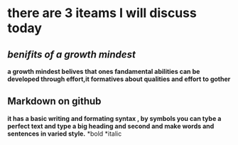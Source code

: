 # there are 3 iteams I will discuss today
## *benifits of a growth mindest* 
**a growth mindest belives that  ones fandamental abilities can be developed through effort,it formatives about qualities and effort to gother**
## Markdown on github 
**it has a basic writing and formating syntax , by symbols you can tybe a perfect text and type a big heading and second and make words and sentences in varied style.**
*bold
*italic
